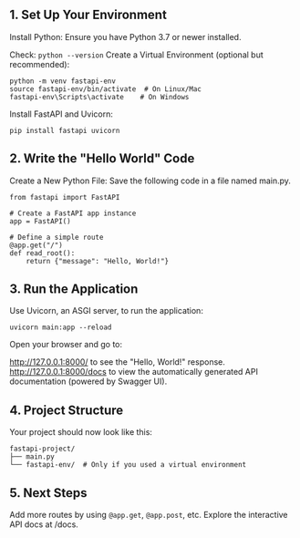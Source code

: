 ## 1. Set Up Your Environment
Install Python: Ensure you have Python 3.7 or newer installed.

Check: ```python --version```
Create a Virtual Environment (optional but recommended):

```
python -m venv fastapi-env
source fastapi-env/bin/activate  # On Linux/Mac
fastapi-env\Scripts\activate    # On Windows
```

Install FastAPI and Uvicorn:

```
pip install fastapi uvicorn
```

## 2. Write the "Hello World" Code
Create a New Python File: Save the following code in a file named main.py.

```
from fastapi import FastAPI

# Create a FastAPI app instance
app = FastAPI()

# Define a simple route
@app.get("/")
def read_root():
    return {"message": "Hello, World!"}
```

## 3. Run the Application
Use Uvicorn, an ASGI server, to run the application:

```
uvicorn main:app --reload
```

Open your browser and go to:

http://127.0.0.1:8000/ to see the "Hello, World!" response.
http://127.0.0.1:8000/docs to view the automatically generated API documentation (powered by Swagger UI).

## 4. Project Structure
Your project should now look like this:

```
fastapi-project/
├── main.py
└── fastapi-env/  # Only if you used a virtual environment
```


## 5. Next Steps
Add more routes by using ```@app.get```, ```@app.post```, etc.
Explore the interactive API docs at /docs.
